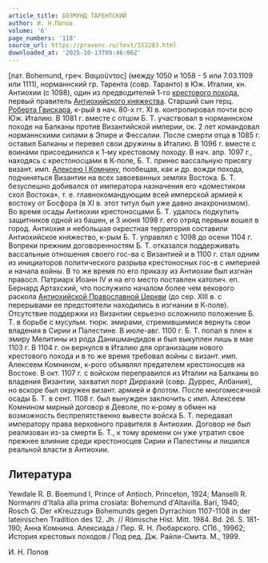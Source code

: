 ```yaml
---
article_title: БОЭМУНД ТАРЕНТСКИЙ
author: И. Н.Попов
volume: '6'
page_numbers: '118'
source_url: https://pravenc.ru/text/153283.html
downloaded_at: '2025-10-13T09:46:06Z'
---
```


[лат. Bohemund, греч. Βαιμοῦντος] (между 1050 и 1058 - 5 или 7.03.1109 или 1111), норманнский гр. Тарента (совр. Таранто) в Юж. Италии, кн. Антиохии (с 1098), один из предводителей 1-го [крестового похода](<https://pravenc.ru/text/крестового похода.html>), первый правитель [Антиохийского княжества](<https://pravenc.ru/text/Антиохийского княжества.html>). Старший сын герц. [Роберта Гвискара](<https://pravenc.ru/text/Роберта Гвискара.html>), к-рый в нач. 80-х гг. XI в. контролировал почти всю Юж. Италию. В 1081 г. вместе с отцом Б. Т. участвовал в норманнском походе на Балканы против Византийской империи, ок. 2 лет командовал норманнскими силами в Эпире и Фессалии. После смерти отца в 1085 г. оставил Балканы и перевел свои дружины в Италию. В 1096 г. вместе с воинами присоединился к 1-му крестовому походу. В нач. апр. 1097 г., находясь с крестоносцами в К-поле, Б. Т. принес вассальную присягу визант. имп. [Алексею I Комнину](<https://pravenc.ru/text/Алексею I Комнину.html>), пообещав, как и др. вожди похода, подчиняться Византии на всех завоеванных землях Востока. Б. Т. безуспешно добивался от императора назначения его «доместиком схол Востока», т. е. главнокомандующим всей имперской армией к востоку от Босфора (в XI в. этот титул был уже давно анахронизмом). Во время осады Антиохии крестоносцами Б. Т. удалось подкупить защитников одной из башен, и 3 июня 1098 г. его отряд первым вошел в город. Антиохия и небольшая окрестная территория составили Антиохийское княжество, к-рым Б. Т. управлял с 1098 до осени 1104 г. Вопреки прежним договоренностям Б. Т. отказался поддерживать вассальные отношения своего гос-ва с Византией и в 1100 г. стал одним из инициаторов политического разрыва крестоносных гос-в с империей и начала войны. В то же время по его приказу из Антиохии был изгнан правосл. Патриарх Иоанн IV и на его место поставлен католич. еп. Бернард Артахский, что послужило началом более чем векового раскола [Антиохийской Православной Церкви](<https://pravenc.ru/text/Антиохийская Православная Церковь.html>) (до сер. XIII в. с перерывами ее предстоятели находились в изгнании в К-поле). Отсутствие поддержки из Византии серьезно осложнило положение Б. Т. в борьбе с мусульм. тюрк. эмирами, стремившимися вернуть свои владения в Сирии и Палестине. В июле-авг. 1100 г. Б. Т. попал в плен к эмиру Мелитины из рода Данишмандидов и был выкуплен лишь в мае 1103 г. В 1104 г. он вернулся в Италию для организации нового крестового похода и в то же время требовал войны с визант. имп. Алексеем Комнином, к-рого объявлял предателем крестоносцев на Востоке. В окт. 1107 г. с войском переправился из Италии на Балканы во владения Византии, захватил порт Диррахий (совр. Дуррес, Албания), но вскоре был окружен визант. армией и флотом. После многомесячной осады Б. Т. в сент. 1108 г. был вынужден заключить с имп. Алексеем Комнином мирный договор в Деволе, по к-рому в обмен на возможность беспрепятственно вывести войска Б. Т. передавал императору права верховного правителя в Антиохии. Договор не был реализован из-за смерти Б. Т., к тому времени он уже утратил свое прежнее влияние среди крестоносцев Сирии и Палестины и лишился реальной власти в Антиохии.

## Литература

Yewdale R. B. Boemund I, Prince of Antioch. Princeton, 1924; Manselli R. Normanni d'Italia alla prima crosiata: Bohemund d'Altavilla. Bari, 1940; Rosch G. Der «Kreuzzug» Bohemunds gegen Dyrrachion 1107-1108 in der lateinischen Tradition des 12. Jh. // Römische Hist. Mitt. 1984. Bd. 26. S. 181-190; Анна Комнина. Алексиада / Пер. Я. Н. Любарского. СПб., 19962; История крестовых походов / Под ред. Дж. Райли-Смита. М., 1999.

И. Н.  Попов
